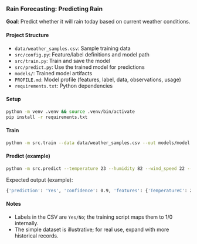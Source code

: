### Rain Forecasting: Predicting Rain

**Goal**: Predict whether it will rain today based on current weather conditions.

#### Project Structure
- `data/weather_samples.csv`: Sample training data
- `src/config.py`: Feature/label definitions and model path
- `src/train.py`: Train and save the model
- `src/predict.py`: Use the trained model for predictions
- `models/`: Trained model artifacts
- `PROFILE.md`: Model profile (features, label, data, observations, usage)
- `requirements.txt`: Python dependencies

#### Setup
```bash
python -m venv .venv && source .venv/bin/activate
pip install -r requirements.txt
```

#### Train
```bash
python -m src.train --data data/weather_samples.csv --out models/model.joblib
```

#### Predict (example)
```bash
python -m src.predict --temperature 23 --humidity 82 --wind_speed 22 --pressure 1003
```

Expected output (example):
```bash
{'prediction': 'Yes', 'confidence': 0.9, 'features': {'TemperatureC': 23.0, 'HumidityPct': 82.0, 'WindSpeedKmh': 22.0, 'PressureHpa': 1003.0}}
```

#### Notes
- Labels in the CSV are `Yes/No`; the training script maps them to 1/0 internally.
- The simple dataset is illustrative; for real use, expand with more historical records.